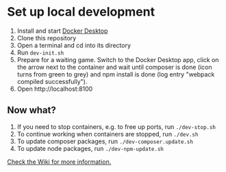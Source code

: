 # Set up local development

1. Install and start [Docker Desktop](https://www.docker.com/products/docker-desktop)
1. Clone this repository
1. Open a terminal and cd into its directory
1. Run `dev-init.sh`
1. Prepare for a waiting game. Switch to the Docker Desktop app, click on the arrow next to the container and wait until composer is done (icon turns from green to grey) and npm install is done (log entry "webpack compiled successfully").
1. Open http://localhost:8100

## Now what?

1. If you need to stop containers, e.g. to free up ports, run `./dev-stop.sh`
1. To continue working when containers are stopped, run `./dev.sh`
1. To update composer packages, run `./dev-composer.update.sh`
1. To update node packages, run `./dev-npm-update.sh`

[Check the Wiki for more information.](https://github.com/Manstomper/wordpress-demo/wiki)
